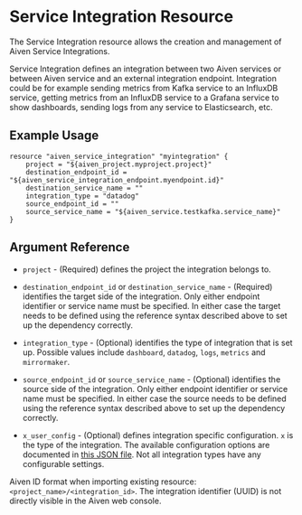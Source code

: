 # Service Integration Resource

The Service Integration resource allows the creation and management of Aiven Service Integrations.

Service Integration defines an integration between two Aiven services or between Aiven
service and an external integration endpoint. Integration could be for example sending
metrics from Kafka service to an InfluxDB service, getting metrics from an InfluxDB
service to a Grafana service to show dashboards, sending logs from any service to
Elasticsearch, etc.

## Example Usage

```hcl
resource "aiven_service_integration" "myintegration" {
    project = "${aiven_project.myproject.project}"
    destination_endpoint_id = "${aiven_service_integration_endpoint.myendpoint.id}"
    destination_service_name = ""
    integration_type = "datadog"
    source_endpoint_id = ""
    source_service_name = "${aiven_service.testkafka.service_name}"
}
```

## Argument Reference

* `project` - (Required) defines the project the integration belongs to.

* `destination_endpoint_id` or `destination_service_name` - (Required) identifies the target side of
the integration. Only either endpoint identifier or service name must be specified. In
either case the target needs to be defined using the reference syntax described above to
set up the dependency correctly.

* `integration_type` - (Optional) identifies the type of integration that is set up. Possible values
include `dashboard`, `datadog`, `logs`, `metrics` and `mirrormaker`.

* `source_endpoint_id` or `source_service_name` - (Optional) identifies the source side of the
integration. Only either endpoint identifier or service name must be specified. In either
case the source needs to be defined using the reference syntax described above to set up
the dependency correctly.

* `x_user_config` - (Optional) defines integration specific configuration. `x` is the type of the
integration. The available configuration options are documented in
[this JSON file](../../aiven/templates/integrations_user_config_schema.json). Not all integration
types have any configurable settings.

Aiven ID format when importing existing resource: `<project_name>/<integration_id>`.
The integration identifier (UUID) is not directly visible in the Aiven web console.